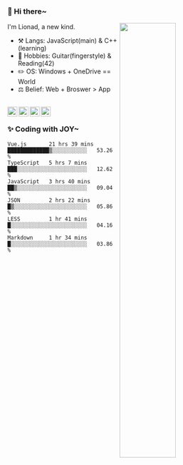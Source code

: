 ### 👋 Hi there~

[<img align="right" width="50%" src="https://github-readme-stats.vercel.app/api?username=Lionad-Morotar&show_icons=true">](https://metrics.lecoq.io/Lionad-Morotar?template=classic)

I'm Lionad, a new kind.

- ⚒️ Langs: JavaScript(main) & C++(learning)
- 🎨 Hobbies: Guitar(fingerstyle) & Reading(42)
- ✏️ OS: Windows + OneDrive == World
- ⚖️ Belief: Web + Broswer > App

<br />

<a href="https://www.lionad.art">
  <img align="left" alt="lionad-art" width="22px" src="https://cdn.jsdelivr.net/npm/simple-icons@3.1.0/icons/wordpress.svg" />
</a>
<a href="#1806234223">
  <img align="left" alt="1806234223" width="22px" src="https://cdn.jsdelivr.net/npm/simple-icons@3.1.0/icons/tencentqq.svg" />
</a>
<a href="https://www.zhihu.com/people/Lionad">
  <img align="left" alt="132yse" width="22px" src="https://cdn.jsdelivr.net/npm/simple-icons@3.1.0/icons/zhihu.svg" />
</a>
<a href="https://github.com/Lionad-Morotar">
  <img align="left" alt="yisar" width="22px" src="https://cdn.jsdelivr.net/npm/simple-icons@3.1.0/icons/github.svg" />
</a>

<br />

### ✨ Coding with JOY~

<!--START_SECTION:waka-->

```text
Vue.js       21 hrs 39 mins  █████████████▒░░░░░░░░░░░   53.26 %
TypeScript   5 hrs 7 mins    ███░░░░░░░░░░░░░░░░░░░░░░   12.62 %
JavaScript   3 hrs 40 mins   ██▒░░░░░░░░░░░░░░░░░░░░░░   09.04 %
JSON         2 hrs 22 mins   █▒░░░░░░░░░░░░░░░░░░░░░░░   05.86 %
LESS         1 hr 41 mins    █░░░░░░░░░░░░░░░░░░░░░░░░   04.16 %
Markdown     1 hr 34 mins    █░░░░░░░░░░░░░░░░░░░░░░░░   03.86 %
```

<!--END_SECTION:waka-->
